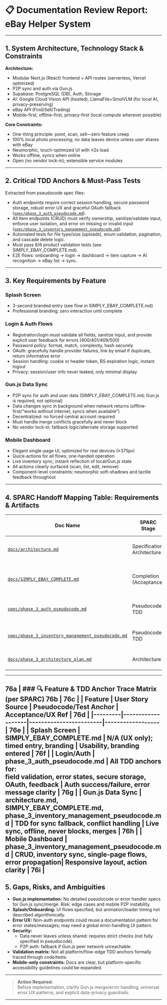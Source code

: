 # 📋 Documentation Review Report: eBay Helper System

---

## 1. System Architecture, Technology Stack & Constraints

**Architecture:**  
- Modular Next.js (React) frontend + API routes (serverless, Vercel optimized)
- P2P sync and auth via Gun.js
- Supabase: PostgreSQL (DB), Auth, Storage
- AI: Google Cloud Vision API (hosted), LlamaFile+SmolVLM (for local AI, privacy-preserving)
- eBay API (Find/Sell/Trading)
- Mobile-first, offline-first, privacy-first (local compute wherever possible)

**Core Constraints:**  
- One-thing principle: point, scan, sell—zero feature creep
- 100% local photo processing; no data leaves device unless user shares with eBay
- Neumorphic, touch-optimized UI with ≤2s load
- Works offline, syncs when online  
- Open (no vendor lock-in); extensible service modules

---

## 2. Critical TDD Anchors & Must-Pass Tests

Extracted from pseudocode spec files:

- Auth endpoints require correct session handling, secure password storage, robust error UX and graceful OAuth fallback ([`spec/phase_3_auth_pseudocode.md`](spec/phase_3_auth_pseudocode.md)).  
- All Item endpoints (CRUD) must verify ownership, sanitize/validate input, enforce user isolation, and error on missing or invalid input ([`spec/phase_3_inventory_management_pseudocode.md`](spec/phase_3_inventory_management_pseudocode.md)).  
- Automated tests for file type/size (uploads), enum validation, pagination, and cascade delete logic.
- Must pass 6/6 product validation tests (see SIMPLY_EBAY_COMPLETE.md).
- E2E flows: onboarding → login → dashboard → item capture → AI recognition → eBay list → sync.

---

## 3. Key Requirements by Feature

### Splash Screen
- 3-second branded entry (see flow in SIMPLY_EBAY_COMPLETE.md)
- Professional branding; zero interaction until complete

### Login & Auth Flows
- Registration/login must validate all fields, sanitize input, and provide explicit user feedback for errors (400/401/409/500)
- Password policy: format, match, complexity, hash securely
- OAuth: gracefully handle provider failures, link by email if duplicate, return informative error
- Session handling: cookie or header token, BS expiration logic, instant logout
- Privacy: session/user info never leaked, only minimal display

### Gun.js Data Sync
- P2P sync for auth and user data (SIMPLY_EBAY_COMPLETE.md; Gun.js is required, not optional)
- Data changes sync in background when network returns (offline-first/“works without internet, syncs when available”)
- Decentralized: no forced central account required
- Must handle merge conflicts gracefully and never block
- No vendor lock-in: fallback logic/alternate storage supported

### Mobile Dashboard
- Elegant single-page UI, optimized for real devices (≥375px)
- Quick-actions for all flows; one-handed operation
- Live inventory sync; instant reflection of local/Gun.js state
- All actions clearly surfaced (scan, list, edit, remove)
- Component-level constraints: neumorphic soft-shadows and tactile feedback throughout

---

## 4. SPARC Handoff Mapping Table: Requirements & Artifacts

| Doc Name | SPARC Stage | Key Inputs | Outputs / Coverage | Traceable Features & TDD Anchors |
|----------|-------------|------------|--------------------|------------------------------|
| [`docs/architecture.md`](docs/architecture.md) | Specification, Architecture | User stories, constraints | System boundaries, stack, privacy, modularity | All core tech/stack/flow |
| [`docs/SIMPLY_EBAY_COMPLETE.md`](docs/SIMPLY_EBAY_COMPLETE.md) | Completion (Acceptance) | Full flow chart & feature list | UX, Gun.js, privacy, test scenarios, mobile constraints | Splash, onboarding, privacy, mobile |
| [`spec/phase_3_auth_pseudocode.md`](spec/phase_3_auth_pseudocode.md) | Pseudocode, TDD | Auth user stories | Stepwise logic, error handling, TDD test anchors | Login, error UX, OAuth, privacy |
| [`spec/phase_3_inventory_management_pseudocode.md`](spec/phase_3_inventory_management_pseudocode.md) | Pseudocode, TDD | Inventory CRUD flows | Dashboard actions, error logic, must-pass test list | CRUD, sync, dashboard integrity |
| [`docs/phase_3_architecture_plan.md`](docs/phase_3_architecture_plan.md) | Architecture | Data & flow diagrams | Service/module boundaries, P2P data flows | Gun.js sync, fallback logic |

---

76a | ### 🔍 Feature & TDD Anchor Trace Matrix (per SPARC)
76b |
76c | | Feature | User Story Source | Pseudocode/Test Anchor | Acceptance/UX Ref |
76d | |---------|-------------------|------------------------|------------------|
76e | | Splash Screen | SIMPLY_EBAY_COMPLETE.md | N/A (UX only); <br/>timed entry, branding | Usability, branding entered |
76f | | Login/Auth | phase_3_auth_pseudocode.md | All TDD anchors for: <br/>field validation, error states, secure storage, OAuth, feedback | Auth success/failure, error message clarity |
76g | | Gun.js Data Sync | architecture.md,<br/>SIMPLY_EBAY_COMPLETE.md,<br/>phase_3_inventory_management_pseudocode.md | TDD for sync fallback, conflict handling | Live sync, offline, never blocks, merges |
76h | | Mobile Dashboard | phase_3_inventory_management_pseudocode.md | CRUD, inventory sync, single-page flows, error propagation| Responsive layout, action clarity |
76i |
---

## 5. Gaps, Risks, and Ambiguities

- **Gun.js implementation:** No detailed pseudocode or error handler specs for Gun.js sync/merge. Risk: edge cases and mobile P2P instability.
- **Splash/Onboarding:** UI flows specified, but animation/loader timing not described algorithmically.
- **Error UX:** Non-auth endpoints could reuse a documentation pattern for error states/messages; may need a global error-handling UI pattern.
- **Security:**  
  - Data never leaves unless shared: requires strict checks (not fully specified in pseudocode).
  - P2P auth: fallback if Gun.js peer network unreachable.
- **Validation matrix:** Not all platform/flow-edge TDD anchors formally traced through code/tests.
- **Mobile-only constraints:** Docs are clear, but platform-specific accessibility guidelines could be expanded.

---

> **Action Required:**  
> Before implementation, clarify Gun.js merge/error handling, universal error UX patterns, and explicit data-privacy guardrails.

---